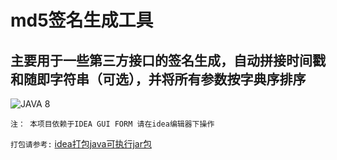 # md5签名生成工具
## 主要用于一些第三方接口的签名生成，自动拼接时间戳和随即字符串（可选），并将所有参数按字典序排序
![JAVA 8](https://img.shields.io/badge/java-8-lightgrey.svg)

`注： 本项目依赖于IDEA GUI FORM 请在idea编辑器下操作`

`打包请参考:` <a href="https://www.cnblogs.com/blog5277/p/5920560.html">idea打包java可执行jar包</a>